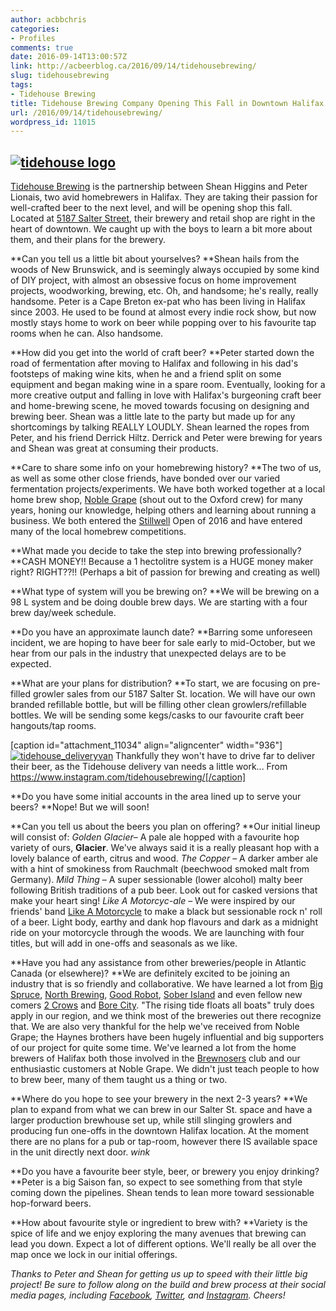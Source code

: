 ```yaml
---
author: acbbchris
categories:
- Profiles
comments: true
date: 2016-09-14T13:00:57Z
link: http://acbeerblog.ca/2016/09/14/tidehousebrewing/
slug: tidehousebrewing
tags:
- Tidehouse Brewing
title: Tidehouse Brewing Company Opening This Fall in Downtown Halifax
url: /2016/09/14/tidehousebrewing/
wordpress_id: 11015
---
```


## [![tidehouse logo](http://acbeerblog.ca/wp-content/uploads/2017/09/tidehouse_logo.jpg)](http://acbeerblog.ca/wp-content/uploads/2017/09/tidehouse_logo.jpg)




[Tidehouse Brewing](http://facebook.com/tidehousebrewingcompany/) is the partnership between Shean Higgins and Peter Lionais, two avid homebrewers in Halifax. They are taking their passion for well-crafted beer to the next level, and will be opening shop this fall. Located at [5187 Salter Street](https://goo.gl/maps/GCcbwEfrhyT2), their brewery and retail shop are right in the heart of downtown. We caught up with the boys to learn a bit more about them, and their plans for the brewery.

**Can you tell us a little bit about yourselves?
**Shean hails from the woods of New Brunswick, and is seemingly always occupied by some kind of DIY project, with almost an obsessive focus on home improvement projects, woodworking, brewing, etc. Oh, and handsome; he's really, really handsome.
Peter is a Cape Breton ex-pat who has been living in Halifax since 2003. He used to be found at almost every indie rock show, but now mostly stays home to work on beer while popping over to his favourite tap rooms when he can. Also handsome.

**How did you get into the world of craft beer?
**Peter started down the road of fermentation after moving to Halifax and following in his dad's footsteps of making wine kits, when he and a friend split on some equipment and began making wine in a spare room. Eventually, looking for a more creative output and falling in love with Halifax's burgeoning craft beer and home-brewing scene, he moved towards focusing on designing and brewing beer. Shean was a little late to the party but made up for any shortcomings by talking REALLY LOUDLY. Shean learned the ropes from Peter, and his friend Derrick Hiltz. Derrick and Peter were brewing for years and Shean was great at consuming their products.

**Care to share some info on your homebrewing history?
**The two of us, as well as some other close friends, have bonded over our varied fermentation projects/experiments. We have both worked together at a local home brew shop, [Noble Grape](http://noblegrape.ca/) (shout out to the Oxford crew) for many years, honing our knowledge, helping others and learning about running a business. We both entered the [Stillwell](http://www.barstillwell.com/) Open of 2016 and have entered many of the local homebrew competitions.

**What made you decide to take the step into brewing professionally?
**CASH MONEY!! Because a 1 hectolitre system is a HUGE money maker right? RIGHT??!! (Perhaps a bit of passion for brewing and creating as well)

**What type of system will you be brewing on?
**We will be brewing on a 98 L system and be doing double brew days. We are starting with a four brew day/week schedule.

**Do you have an approximate launch date?
**Barring some unforeseen incident, we are hoping to have beer for sale early to mid-October, but we hear from our pals in the industry that unexpected delays are to be expected.

**What are your plans for distribution?
**To start, we are focusing on pre-filled growler sales from our 5187 Salter St. location. We will have our own branded refillable bottle, but will be filling other clean growlers/refillable bottles. We will be sending some kegs/casks to our favourite craft beer hangouts/tap rooms.

[caption id="attachment_11034" align="aligncenter" width="936"][![tidehouse_deliveryvan](http://acbeerblog.ca/wp-content/uploads/2017/09/tidehouse_deliveryvan.jpg)](https://www.instagram.com/p/BKMCuUrD9PK/?taken-by=tidehousebrewing) Thankfully they won't have to drive far to deliver their beer, as the Tidehouse delivery van needs a little work... From https://www.instagram.com/tidehousebrewing/[/caption]

**Do you have some initial accounts in the area lined up to serve your beers?
**Nope! But we will soon!

**Can you tell us about the beers you plan on offering?
**Our initial lineup will consist of:
_Golden Glacier_– A pale ale hopped with a favourite hop variety of ours, **Glacier**. We've always said it is a really pleasant hop with a lovely balance of earth, citrus and wood.
_The Copper_ – A darker amber ale with a hint of smokiness from Rauchmalt (beechwood smoked malt from Germany).
_Mild Thing_ – A super sessionable (lower alcohol) malty beer following British traditions of a pub beer. Look out for casked versions that make your heart sing!
_Like A Motorcyc-ale_ – We were inspired by our friends' band [Like A Motorcycle](http://www.likeamotorcycle.com/#home) to make a black but sessionable rock n' roll of a beer. Light body, earthy and dank hop flavours and dark as a midnight ride on your motorcycle through the woods.
We are launching with four titles, but will add in one-offs and seasonals as we like.

**Have you had any assistance from other breweries/people in Atlantic Canada (or elsewhere)?
**We are definitely excited to be joining an industry that is so friendly and collaborative. We have learned a lot from [Big Spruce](http://www.bigspruce.ca/), [North Brewing](http://www.northbrewing.ca/), [Good Robot](http://goodrobotbrewing.ca), [Sober Island](https://www.facebook.com/soberislandbrewing/?fref=ts) and even fellow new comers [2 Crows](http://2crowsbrewing.com/) and [Bore City](http://www.borecitybrewing.com/). "The rising tide floats all boats" truly does apply in our region, and we think most of the breweries out there recognize that. We are also very thankful for the help we've received from Noble Grape; the Haynes brothers have been hugely influential and big supporters of our project for quite some time. We've learned a lot from the home brewers of Halifax both those involved in the [Brewnosers](http://www.brewnosers.org/forums) club and our enthusiastic customers at Noble Grape. We didn't just teach people to how to brew beer, many of them taught us a thing or two.

**Where do you hope to see your brewery in the next 2-3 years?
**We plan to expand from what we can brew in our Salter St. space and have a larger production brewhouse set up, while still slinging growlers and producing fun one-offs in the downtown Halifax location. At the moment there are no plans for a pub or tap-room, however there IS available space in the unit directly next door. *wink*

**Do you have a favourite beer style, beer, or brewery you enjoy drinking?
**Peter is a big Saison fan, so expect to see something from that style coming down the pipelines. Shean tends to lean more toward sessionable hop-forward beers.

**How about favourite style or ingredient to brew with?
**Variety is the spice of life and we enjoy exploring the many avenues that brewing can lead you down. Expect a lot of different options. We'll really be all over the map once we lock in our initial offerings.

_Thanks to Peter and Shean for getting us up to speed with their little big project! Be sure to follow along on the build and brew process at their social media pages, including [Facebook](http://facebook.com/tidehousebrewingcompany/), [Twitter](http://twitter.com/TideHousebrew), and [Instagram](http://instagram.com/tidehousebrewing/). Cheers!_
